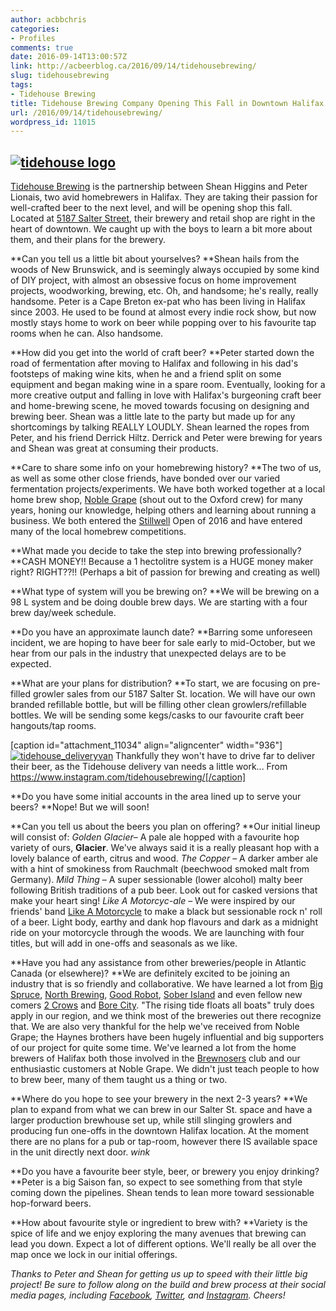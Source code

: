 ```yaml
---
author: acbbchris
categories:
- Profiles
comments: true
date: 2016-09-14T13:00:57Z
link: http://acbeerblog.ca/2016/09/14/tidehousebrewing/
slug: tidehousebrewing
tags:
- Tidehouse Brewing
title: Tidehouse Brewing Company Opening This Fall in Downtown Halifax
url: /2016/09/14/tidehousebrewing/
wordpress_id: 11015
---
```


## [![tidehouse logo](http://acbeerblog.ca/wp-content/uploads/2017/09/tidehouse_logo.jpg)](http://acbeerblog.ca/wp-content/uploads/2017/09/tidehouse_logo.jpg)




[Tidehouse Brewing](http://facebook.com/tidehousebrewingcompany/) is the partnership between Shean Higgins and Peter Lionais, two avid homebrewers in Halifax. They are taking their passion for well-crafted beer to the next level, and will be opening shop this fall. Located at [5187 Salter Street](https://goo.gl/maps/GCcbwEfrhyT2), their brewery and retail shop are right in the heart of downtown. We caught up with the boys to learn a bit more about them, and their plans for the brewery.

**Can you tell us a little bit about yourselves?
**Shean hails from the woods of New Brunswick, and is seemingly always occupied by some kind of DIY project, with almost an obsessive focus on home improvement projects, woodworking, brewing, etc. Oh, and handsome; he's really, really handsome.
Peter is a Cape Breton ex-pat who has been living in Halifax since 2003. He used to be found at almost every indie rock show, but now mostly stays home to work on beer while popping over to his favourite tap rooms when he can. Also handsome.

**How did you get into the world of craft beer?
**Peter started down the road of fermentation after moving to Halifax and following in his dad's footsteps of making wine kits, when he and a friend split on some equipment and began making wine in a spare room. Eventually, looking for a more creative output and falling in love with Halifax's burgeoning craft beer and home-brewing scene, he moved towards focusing on designing and brewing beer. Shean was a little late to the party but made up for any shortcomings by talking REALLY LOUDLY. Shean learned the ropes from Peter, and his friend Derrick Hiltz. Derrick and Peter were brewing for years and Shean was great at consuming their products.

**Care to share some info on your homebrewing history?
**The two of us, as well as some other close friends, have bonded over our varied fermentation projects/experiments. We have both worked together at a local home brew shop, [Noble Grape](http://noblegrape.ca/) (shout out to the Oxford crew) for many years, honing our knowledge, helping others and learning about running a business. We both entered the [Stillwell](http://www.barstillwell.com/) Open of 2016 and have entered many of the local homebrew competitions.

**What made you decide to take the step into brewing professionally?
**CASH MONEY!! Because a 1 hectolitre system is a HUGE money maker right? RIGHT??!! (Perhaps a bit of passion for brewing and creating as well)

**What type of system will you be brewing on?
**We will be brewing on a 98 L system and be doing double brew days. We are starting with a four brew day/week schedule.

**Do you have an approximate launch date?
**Barring some unforeseen incident, we are hoping to have beer for sale early to mid-October, but we hear from our pals in the industry that unexpected delays are to be expected.

**What are your plans for distribution?
**To start, we are focusing on pre-filled growler sales from our 5187 Salter St. location. We will have our own branded refillable bottle, but will be filling other clean growlers/refillable bottles. We will be sending some kegs/casks to our favourite craft beer hangouts/tap rooms.

[caption id="attachment_11034" align="aligncenter" width="936"][![tidehouse_deliveryvan](http://acbeerblog.ca/wp-content/uploads/2017/09/tidehouse_deliveryvan.jpg)](https://www.instagram.com/p/BKMCuUrD9PK/?taken-by=tidehousebrewing) Thankfully they won't have to drive far to deliver their beer, as the Tidehouse delivery van needs a little work... From https://www.instagram.com/tidehousebrewing/[/caption]

**Do you have some initial accounts in the area lined up to serve your beers?
**Nope! But we will soon!

**Can you tell us about the beers you plan on offering?
**Our initial lineup will consist of:
_Golden Glacier_– A pale ale hopped with a favourite hop variety of ours, **Glacier**. We've always said it is a really pleasant hop with a lovely balance of earth, citrus and wood.
_The Copper_ – A darker amber ale with a hint of smokiness from Rauchmalt (beechwood smoked malt from Germany).
_Mild Thing_ – A super sessionable (lower alcohol) malty beer following British traditions of a pub beer. Look out for casked versions that make your heart sing!
_Like A Motorcyc-ale_ – We were inspired by our friends' band [Like A Motorcycle](http://www.likeamotorcycle.com/#home) to make a black but sessionable rock n' roll of a beer. Light body, earthy and dank hop flavours and dark as a midnight ride on your motorcycle through the woods.
We are launching with four titles, but will add in one-offs and seasonals as we like.

**Have you had any assistance from other breweries/people in Atlantic Canada (or elsewhere)?
**We are definitely excited to be joining an industry that is so friendly and collaborative. We have learned a lot from [Big Spruce](http://www.bigspruce.ca/), [North Brewing](http://www.northbrewing.ca/), [Good Robot](http://goodrobotbrewing.ca), [Sober Island](https://www.facebook.com/soberislandbrewing/?fref=ts) and even fellow new comers [2 Crows](http://2crowsbrewing.com/) and [Bore City](http://www.borecitybrewing.com/). "The rising tide floats all boats" truly does apply in our region, and we think most of the breweries out there recognize that. We are also very thankful for the help we've received from Noble Grape; the Haynes brothers have been hugely influential and big supporters of our project for quite some time. We've learned a lot from the home brewers of Halifax both those involved in the [Brewnosers](http://www.brewnosers.org/forums) club and our enthusiastic customers at Noble Grape. We didn't just teach people to how to brew beer, many of them taught us a thing or two.

**Where do you hope to see your brewery in the next 2-3 years?
**We plan to expand from what we can brew in our Salter St. space and have a larger production brewhouse set up, while still slinging growlers and producing fun one-offs in the downtown Halifax location. At the moment there are no plans for a pub or tap-room, however there IS available space in the unit directly next door. *wink*

**Do you have a favourite beer style, beer, or brewery you enjoy drinking?
**Peter is a big Saison fan, so expect to see something from that style coming down the pipelines. Shean tends to lean more toward sessionable hop-forward beers.

**How about favourite style or ingredient to brew with?
**Variety is the spice of life and we enjoy exploring the many avenues that brewing can lead you down. Expect a lot of different options. We'll really be all over the map once we lock in our initial offerings.

_Thanks to Peter and Shean for getting us up to speed with their little big project! Be sure to follow along on the build and brew process at their social media pages, including [Facebook](http://facebook.com/tidehousebrewingcompany/), [Twitter](http://twitter.com/TideHousebrew), and [Instagram](http://instagram.com/tidehousebrewing/). Cheers!_
